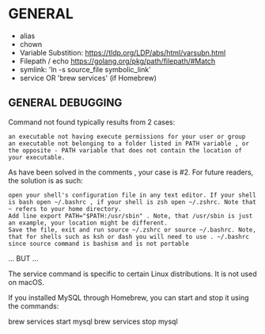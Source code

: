 # GENERAL

- alias
- chown
- Variable Substition: https://tldp.org/LDP/abs/html/varsubn.html
- Filepath / echo https://golang.org/pkg/path/filepath/#Match
- symlink: 'ln -s source_file symbolic_link'
- service OR 'brew services' (if Homebrew)

## GENERAL DEBUGGING

Command not found typically results from 2 cases:

    an executable not having execute permissions for your user or group
    an executable not belonging to a folder listed in PATH variable , or the opposite - PATH variable that does not contain the location of your executable.

As have been solved in the comments , your case is #2. For future readers, the solution is as such:

    open your shell's configuration file in any text editor. If your shell is bash open ~/.bashrc , if your shell is zsh open ~/.zshrc. Note that ~ refers to your home directory.
    Add line export PATH="$PATH:/usr/sbin" . Note, that /usr/sbin is just an example, your location might be different.
    Save the file, exit and run source ~/.zshrc or source ~/.bashrc. Note, that for shells such as ksh or dash you will need to use . ~/.bashrc since source command is bashism and is not portable

...
BUT
...


The service command is specific to certain Linux distributions. It is not used on macOS.

If you installed MySQL through Homebrew, you can start and stop it using the commands:

brew services start mysql
brew services stop mysql

